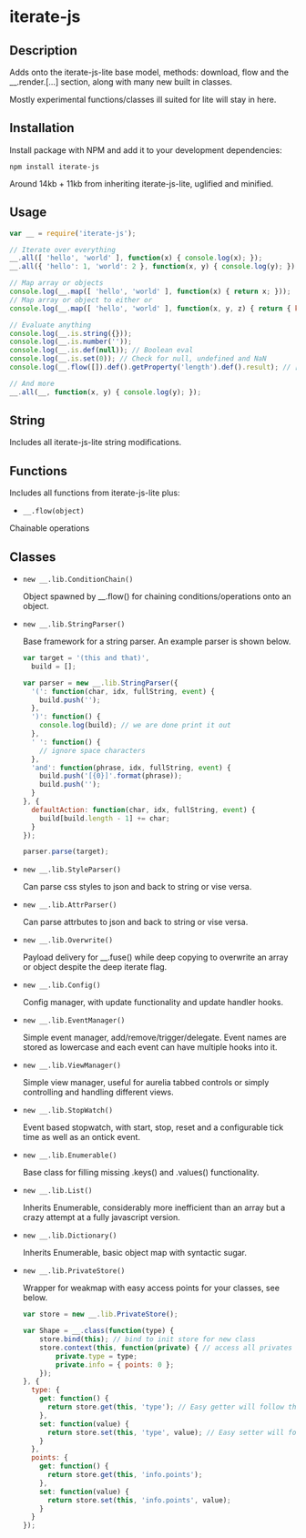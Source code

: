 # iterate-js

## Description

Adds onto the iterate-js-lite base model, methods: download, flow and the __.render.[...] section, along with many new built in classes. 

Mostly experimental functions/classes ill suited for lite will stay in here.

## Installation

Install package with NPM and add it to your development dependencies:

`npm install iterate-js`

Around 14kb + 11kb from inheriting iterate-js-lite, uglified and minified.

## Usage

```javascript
var __ = require('iterate-js');

// Iterate over everything
__.all([ 'hello', 'world' ], function(x) { console.log(x); });
__.all({ 'hello': 1, 'world': 2 }, function(x, y) { console.log(y); });

// Map array or objects
console.log(__.map([ 'hello', 'world' ], function(x) { return x; }));
// Map array or object to either or
console.log(__.map([ 'hello', 'world' ], function(x, y, z) { return { key: y, value: x }; }, { build: {} })); 

// Evaluate anything
console.log(__.is.string({}));
console.log(__.is.number(''));
console.log(__.is.def(null)); // Boolean eval
console.log(__.is.set(0)); // Check for null, undefined and NaN
console.log(__.flow([]).def().getProperty('length').def().result); // [].length is defined

// And more
__.all(__, function(x, y) { console.log(y); });
```

## String
Includes all iterate-js-lite string modifications.


## Functions
Includes all functions from iterate-js-lite plus:

- `__.flow(object)`

Chainable operations


## Classes

- `new __.lib.ConditionChain()`
  
  Object spawned by __.flow() for chaining conditions/operations onto an object.

- `new __.lib.StringParser()`

  Base framework for a string parser. An example parser is shown below.

  ```javascript
  var target = '(this and that)',
    build = [];

  var parser = new __.lib.StringParser({
    '(': function(char, idx, fullString, event) {
      build.push('');
    },
    ')': function() {
      console.log(build); // we are done print it out
    },
    ' ': function() {
      // ignore space characters
    },
    'and': function(phrase, idx, fullString, event) {
      build.push('[{0}]'.format(phrase));
      build.push('');
    }
  }, {
    defaultAction: function(char, idx, fullString, event) {
      build[build.length - 1] += char;
    }
  });

  parser.parse(target);
  ```

- `new __.lib.StyleParser()`

  Can parse css styles to json and back to string or vise versa.

- `new __.lib.AttrParser()`

  Can parse attrbutes to json and back to string or vise versa.

- `new __.lib.Overwrite()`

  Payload delivery for __.fuse() while deep copying to overwrite an array or object despite the deep iterate flag.

- `new __.lib.Config()`

  Config manager, with update functionality and update handler hooks.

- `new __.lib.EventManager()`

  Simple event manager, add/remove/trigger/delegate. Event names are stored as lowercase and each event can have multiple hooks into it.

- `new __.lib.ViewManager()`

  Simple view manager, useful for aurelia tabbed controls or simply controlling and handling different views.

- `new __.lib.StopWatch()`

  Event based stopwatch, with start, stop, reset and a configurable tick time as well as an ontick event.

- `new __.lib.Enumerable()`

  Base class for filling missing .keys() and .values() functionality.

- `new __.lib.List()`

  Inherits Enumerable, considerably more inefficient than an array but a crazy attempt at a fully javascript version.

- `new __.lib.Dictionary()`

  Inherits Enumerable, basic object map with syntactic sugar.

- `new __.lib.PrivateStore()`

  Wrapper for weakmap with easy access points for your classes, see below.

  ```javascript
  var store = new __.lib.PrivateStore();

  var Shape = __.class(function(type) {
      store.bind(this); // bind to init store for new class
      store.context(this, function(private) { // access all privates with store.context
          private.type = type;
          private.info = { points: 0 };
      });
  }, {
    type: { 
      get: function() { 
        return store.get(this, 'type'); // Easy getter will follow the path chain to your property
      }, 
      set: function(value) { 
        return store.set(this, 'type', value); // Easy setter will follow the path chain to set your property and init empty objects along the way if it has to
      } 
    },
    points: {
      get: function() { 
        return store.get(this, 'info.points'); 
      }, 
      set: function(value) { 
        return store.set(this, 'info.points', value); 
      } 
    }
  });
  ```